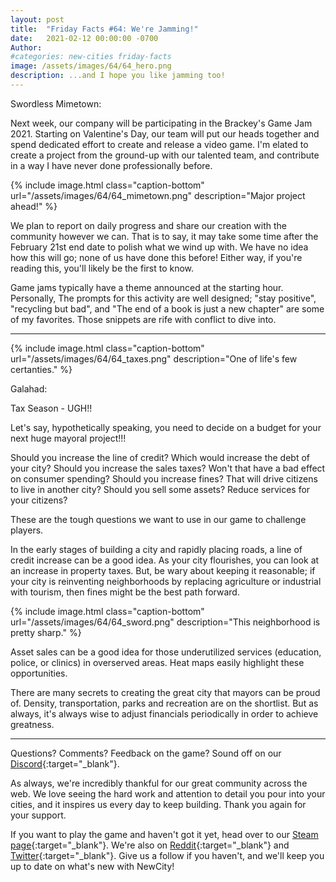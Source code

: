 ```yaml
---
layout: post
title:  "Friday Facts #64: We're Jamming!"
date:   2021-02-12 00:00:00 -0700
Author: 
#categories: new-cities friday-facts
image: /assets/images/64/64_hero.png
description: ...and I hope you like jamming too!
---
```


Swordless Mimetown: 

Next week, our company will be participating in the Brackey's Game Jam 2021. Starting on Valentine's Day, our team will put our heads together and spend dedicated effort to create and release a video game. I'm elated to create a project from the ground-up with our talented team, and contribute in a way I have never done professionally before. 

{% include image.html class="caption-bottom"
  url="/assets/images/64/64_mimetown.png"
  description="Major project ahead!"
%}

We plan to report on daily progress and share our creation with the community however we can. That is to say, it may take some time after the February 21st end date to polish what we wind up with. We have no idea how this will go; none of us have done this before! Either way, if you're reading this, you'll likely be the first to know. 

Game jams typically have a theme announced at the starting hour. Personally, The prompts for this activity are well designed; "stay positive", "recycling but bad", and "The end of a book is just a new chapter" are some of my favorites. Those snippets are rife with conflict to dive into. 

---

{% include image.html class="caption-bottom"
  url="/assets/images/64/64_taxes.png"
  description="One of life's few certanties."
%}

Galahad:

Tax Season -  UGH!! 

Let's say, hypothetically speaking, you need to decide on a budget for your next huge mayoral project!!!

Should you increase the line of credit? Which would increase the debt of your city?
Should you increase the sales taxes? Won't that have a bad effect on consumer spending?
Should you increase fines? That will drive citizens to live in another city?
Should you sell some assets?  Reduce services for your citizens?

These are the tough questions we want to use in our game to challenge players. 

In the early stages of building a city and rapidly placing roads, a line of credit increase can be a good idea. As your city flourishes, you can look at an increase in property taxes. But, be wary about keeping it reasonable; if your city is reinventing neighborhoods by replacing agriculture or industrial with tourism, then fines might be the best path forward.

{% include image.html class="caption-bottom"
  url="/assets/images/64/64_sword.png"
  description="This neighborhood is pretty sharp."
%}

 Asset sales can be a good idea for those underutilized services (education, police, or clinics) in overserved areas. Heat maps easily highlight these opportunities.

There are many secrets to creating the great city that mayors can be proud of. Density, transportation, parks and recreation are on the shortlist. But as always, it's always wise to adjust financials periodically in order to achieve greatness.

---

Questions? Comments? Feedback on the game? Sound off on our [Discord]{:target="_blank"}.

As always, we're incredibly thankful for our great community across the web. We love seeing the hard work and attention to detail you pour into your cities, and it inspires us every day to keep building. Thank you again for your support.

If you want to play the game and haven't got it yet, head over to our [Steam page]{:target="_blank"}. We're also on [Reddit]{:target="_blank"} and [Twitter]{:target="_blank"}. Give us a follow if you haven't, and we'll keep you up to date on what's new with NewCity!

[Discord]:  http://discord.gg/cz6t4J5
[Steam page]: https://store.steampowered.com/app/1067860/NewCity/
[Reddit]: https://www.reddit.com/r/NewCity
[Twitter]: https://twitter.com/lone_pine_games
